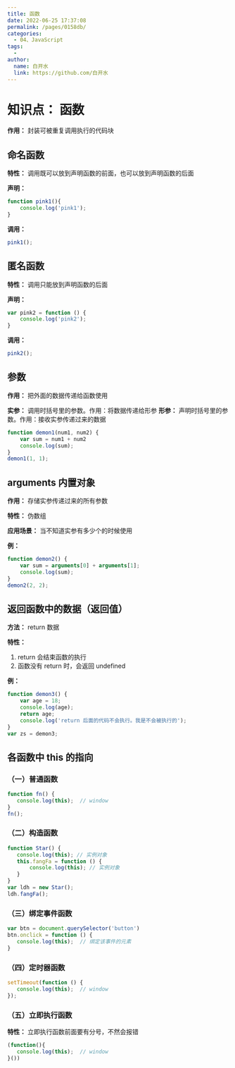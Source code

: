 ```yaml
---
title: 函数
date: 2022-06-25 17:37:08
permalink: /pages/0158db/
categories:
  - 04、JavaScript
tags:
  - 
author: 
  name: 白开水
  link: https://github.com/白开水
---
```

# 知识点： 函数

**作用：** 封装可被重复调用执行的代码块



## 命名函数

**特性：** 调用既可以放到声明函数的前面，也可以放到声明函数的后面

**声明：**
```js
function pink1(){
    console.log('pink1');
}
```

**调用：**
```js
pink1();
```

## 匿名函数

**特性：** 调用只能放到声明函数的后面

**声明：**
```js
var pink2 = function () {
    console.log('pink2');
}
```

**调用：**
```js
pink2();
```

## 参数

**作用：** 把外面的数据传递给函数使用

**实参：** 调用时括号里的参数。作用：将数据传递给形参
**形参：** 声明时括号里的参数。作用：接收实参传递过来的数据
```js
function demon1(num1, num2) {
    var sum = num1 + num2
    console.log(sum);
}
demon1(1, 1);
```

## arguments 内置对象

**作用：** 存储实参传递过来的所有参数

**特性：** 伪数组

**应用场景：** 当不知道实参有多少个的时候使用

**例：**
```js
function demon2() {
    var sum = arguments[0] + arguments[1];
    console.log(sum);
}
demon2(2, 2);
```

## 返回函数中的数据（返回值）

**方法：** return 数据

**特性：**
1. return 会结束函数的执行
2. 函数没有 return 时，会返回 undefined

**例：**
```js
function demon3() {
    var age = 18;
    console.log(age);
    return age;
    console.log('return 后面的代码不会执行。我是不会被执行的');
}
var zs = demon3;
```

## 各函数中 this 的指向

### （一）普通函数

```js
function fn() {
   console.log(this);  // window
}
fn();
```

### （二）构造函数

```js
function Star() {
   console.log(this); // 实例对象
   this.fangFa = function () {
       console.log(this); // 实例对象
   } 
}
var ldh = new Star();
ldh.fangFa();
```

### （三）绑定事件函数

```js
var btn = document.querySelector('button')
btn.onclick = function () {
   console.log(this);  // 绑定该事件的元素
}
```

### （四）定时器函数

```js
setTimeout(function () {
   console.log(this);  // window
});
```

### （五）立即执行函数

**特性：** 立即执行函数前面要有分号，不然会报错

```js
(function(){
   console.log(this);  // window
}())
```